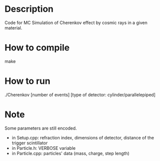 # Description
Code for MC Simulation of Cherenkov effect by cosmic rays in a given material.

# How to compile
make

# How to run
./Cherenkov [number of events] [type of detector: cylinder/parallelepiped]

# Note
Some parameters are still encoded.
* in Setup.cpp: refraction index, dimensions of detector, distance of the trigger scintillator
* in Particle.h: VERBOSE variable
* in Particle.cpp: particles' data (mass, charge, step length)
